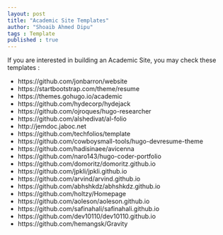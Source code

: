 ```yaml
---
layout: post
title: "Academic Site Templates"
author: "Shoaib Ahmed Dipu"
tags : Template
published : true
---
```


If you are interested in building an Academic Site, you may check these templates : 

<ul>

<li> https://github.com/jonbarron/website </li>

<li> https://startbootstrap.com/theme/resume </li>

<li> https://themes.gohugo.io/academic </li>

<li> https://github.com/hydecorp/hydejack </li>

<li> https://github.com/ojroques/hugo-researcher </li>

<li> https://github.com/alshedivat/al-folio </li>

<li> http://jemdoc.jaboc.net </li>

<li> https://github.com/techfolios/template </li>

<li> https://github.com/cowboysmall-tools/hugo-devresume-theme </li>

<li> https://github.com/hadisinaee/avicenna </li>

<li> https://github.com/naro143/hugo-coder-portfolio </li>

<li> https://github.com/domoritz/domoritz.github.io </li>

<li> https://github.com/jpkli/jpkli.github.io </li>

<li> https://github.com/arvind/arvind.github.io </li>

<li> https://github.com/abhshkdz/abhshkdz.github.io </li>

<li> https://github.com/holtzy/Homepage </li>

<li> https://github.com/aoleson/aoleson.github.io </li>

<li> https://github.com/safinahali/safinahali.github.io </li>

<li> https://github.com/dev10110/dev10110.github.io </li>

<li> https://github.com/hemangsk/Gravity </li>

</ul>
